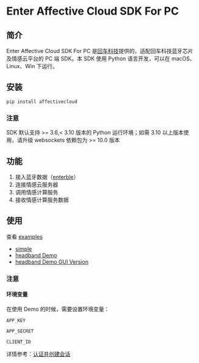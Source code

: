 # Enter Affective Cloud SDK For PC

## 简介

Enter Affective Cloud SDK For PC 是[回车科技](https://www.entertech.cn/)提供的，适配回车科技蓝牙芯片及情感云平台的 PC 端 SDK。本 SDK 使用 Python 语言开发，可以在 macOS、Linux、Win 下运行。

## 安装

`pip install affectivecloud`

### 注意

SDK 默认支持 >= 3.6,< 3.10 版本的 Python 运行环境；如需 3.10 以上版本使用，请升级 websockets 依赖包为 >= 10.0 版本

## 功能

1. 接入蓝牙数据（[enterble](https://github.com/Entertech/Enter-Biomodule-BLE-PC-SDK)）
2. 连接情感云服务器
3. 调用情感计算服务
4. 接收情感计算服务数据

## 使用

查看 [examples](https://github.com/Entertech/Enter-AffectiveCloud-PC-SDK/tree/main/examples)

- [simple](https://github.com/Entertech/Enter-AffectiveCloud-PC-SDK/tree/main/examples/simple.py)
- [headband Demo](https://github.com/Entertech/Enter-AffectiveCloud-PC-SDK/tree/main/examples/headband_relatime_demo.py)
- [headband Demo GUI Version](https://github.com/Entertech/Enter-AffectiveCloud-PC-SDK/tree/main/examples/headband_relatime_gui_demo.py)

### 注意

#### 环境变量

在使用 Demo 的时候，需要设置环境变量：

`APP_KEY`

`APP_SECRET`

`CLIENT_ID`

详情参考：[认证并创建会话](https://docs.affectivecloud.cn/%F0%9F%8E%99%E6%8E%A5%E5%8F%A3%E5%8D%8F%E8%AE%AE/%E4%BC%9A%E8%AF%9D%E5%8D%8F%E8%AE%AE#%E8%AE%A4%E8%AF%81%E5%B9%B6%E5%88%9B%E5%BB%BA%E5%AF%B9%E8%AF%9D%E7%9A%84-request)
